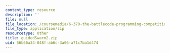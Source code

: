 ```yaml
---
content_type: resource
description: ''
file: null
file_location: /coursemedia/6-370-the-battlecode-programming-competition-january-iap-2013/56b66a34048fab6c3a06a71c7ba1d474_guidedSwarm2.zip
file_type: application/zip
resourcetype: Other
title: guidedSwarm2.zip
uid: 56b66a34-048f-ab6c-3a06-a71c7ba1d474
---
```

